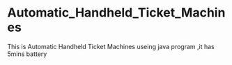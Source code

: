 # Automatic_Handheld_Ticket_Machines
This is Automatic Handheld Ticket Machines useing java program ,it has 5mins battery
